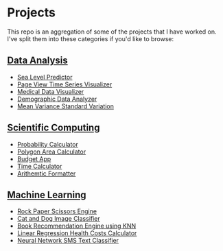 # Projects
This repo is an aggregation of some of the projects that I have worked on. I've split them into these categories if you'd like to browse:

## [Data Analysis](https://github.com/noamsiegel/Projects/tree/main/Data%20Analysis)
- [Sea Level Predictor](https://github.com/noamsiegel/Projects/blob/main/Data%20Analysis/Sea%20Level%20Predictor.md)
- [Page View Time Series Visualizer](https://github.com/noamsiegel/Projects/blob/main/Data%20Analysis/Time%20Series%20Visualizer.md)
- [Medical Data Visualizer](https://github.com/noamsiegel/Projects/blob/main/Data%20Analysis/Medical%20Data%20Visualizer.md)
- [Demographic Data Analyzer](https://github.com/noamsiegel/Projects/blob/main/Data%20Analysis/Demographic%20Data%20Analyzer.md)
- [Mean Variance Standard Variation](https://github.com/noamsiegel/Projects/blob/main/Data%20Analysis/Mean%20Variance%20Standard%20Deviation%20Calculator.md)

## [Scientific Computing](https://github.com/noamsiegel/Projects/tree/main/Scientific%20Computing)
- [Probability Calculator](https://github.com/noamsiegel/Projects/blob/main/Scientific%20Computing/Probability%20Calculator.md)
- [Polygon Area Calculator](https://github.com/noamsiegel/Projects/blob/main/Scientific%20Computing/Polygon%20Area%20Calculator.md)
- [Budget App](https://github.com/noamsiegel/Projects/blob/main/Scientific%20Computing/Budget%20App.md)
- [Time Calculator](https://github.com/noamsiegel/Projects/blob/main/Scientific%20Computing/Time%20Calculator.md)
- [Arithemtic Formatter](https://github.com/noamsiegel/Projects/blob/main/Scientific%20Computing/Arithmetic%20Formatter.md)

## [Machine Learning](https://github.com/noamsiegel/Projects/tree/main/Machine%20Learning)
- [Rock Paper Scissors Engine](https://github.com/noamsiegel/Projects/blob/main/Machine%20Learning/Rock%20Paper%20Scissors%20Engine.md)
- [Cat and Dog Image Classifier](https://github.com/noamsiegel/Projects/blob/main/Machine%20Learning/Cat%20and%20Dog%20Image%20Classifier.ipynb)
- [Book Recommendation Engine using KNN](https://github.com/noamsiegel/Projects/tree/main/Machine%20Learning)
- [Linear Regression Health Costs Calculator](https://github.com/noamsiegel/Projects/blob/main/Machine%20Learning/Health%20Costs%20Predictor%20with%20Regression.ipynb)
- [Neural Network SMS Text Classifier]()
